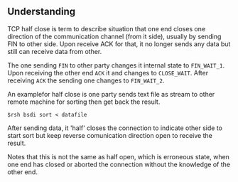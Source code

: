 ## Understanding

TCP half close is term to describe situation that one end closes one direction of the communication channel (from it side), 
usually by sending FIN to other side. Upon receive ACK for that, it no longer sends any data but still can receive data from 
other.

The one sending `FIN` to other party changes it internal state to `FIN_WAIT_1`. Upon receiving the other end `ACK` it and 
changes to `CLOSE_WAIT`. After receiving `ACK` the sending one changes to `FIN_WAIT_2`.

An examplefor half close is one party sends text file as stream to other remote machine for sorting then get back the result.

    $rsh bsdi sort < datafile

After sending data, it 'half' closes the connection to indicate other side to start sort but keep reverse comunication direction
open to receive the result. 

Notes that this is not the same as half open, which is erroneous state, when one end has closed or aborted the connection without the knowledge of the other end. 
